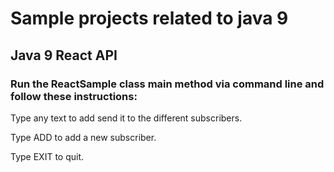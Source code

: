 # Sample projects related to java 9

## Java 9 React API 

### Run the ReactSample class main method via command line and follow these instructions:

Type any text to add send it to the different subscribers.

Type ADD to add a new subscriber.

Type EXIT to quit.

